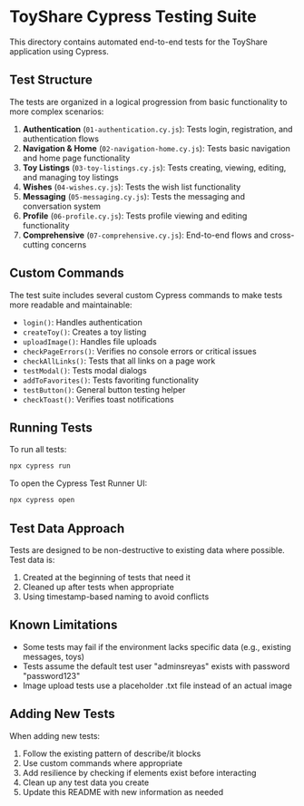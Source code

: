 # ToyShare Cypress Testing Suite

This directory contains automated end-to-end tests for the ToyShare application using Cypress.

## Test Structure

The tests are organized in a logical progression from basic functionality to more complex scenarios:

1. **Authentication** (`01-authentication.cy.js`): Tests login, registration, and authentication flows
2. **Navigation & Home** (`02-navigation-home.cy.js`): Tests basic navigation and home page functionality
3. **Toy Listings** (`03-toy-listings.cy.js`): Tests creating, viewing, editing, and managing toy listings
4. **Wishes** (`04-wishes.cy.js`): Tests the wish list functionality
5. **Messaging** (`05-messaging.cy.js`): Tests the messaging and conversation system
6. **Profile** (`06-profile.cy.js`): Tests profile viewing and editing functionality
7. **Comprehensive** (`07-comprehensive.cy.js`): End-to-end flows and cross-cutting concerns

## Custom Commands

The test suite includes several custom Cypress commands to make tests more readable and maintainable:

- `login()`: Handles authentication
- `createToy()`: Creates a toy listing
- `uploadImage()`: Handles file uploads
- `checkPageErrors()`: Verifies no console errors or critical issues
- `checkAllLinks()`: Tests that all links on a page work
- `testModal()`: Tests modal dialogs
- `addToFavorites()`: Tests favoriting functionality
- `testButton()`: General button testing helper
- `checkToast()`: Verifies toast notifications

## Running Tests

To run all tests:

```bash
npx cypress run
```

To open the Cypress Test Runner UI:

```bash
npx cypress open
```

## Test Data Approach

Tests are designed to be non-destructive to existing data where possible. Test data is:

1. Created at the beginning of tests that need it
2. Cleaned up after tests when appropriate
3. Using timestamp-based naming to avoid conflicts

## Known Limitations

- Some tests may fail if the environment lacks specific data (e.g., existing messages, toys)
- Tests assume the default test user "adminsreyas" exists with password "password123"
- Image upload tests use a placeholder .txt file instead of an actual image

## Adding New Tests

When adding new tests:

1. Follow the existing pattern of describe/it blocks
2. Use custom commands where appropriate
3. Add resilience by checking if elements exist before interacting
4. Clean up any test data you create
5. Update this README with new information as needed